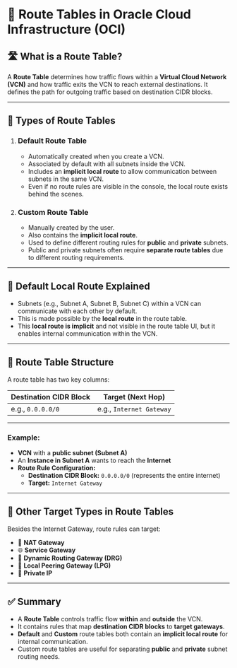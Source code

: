 # 📘 Route Tables in Oracle Cloud Infrastructure (OCI)

## 🛣️ What is a Route Table?

A **Route Table** determines how traffic flows within a **Virtual Cloud Network (VCN)** and how traffic exits the VCN to reach external destinations. It defines the path for outgoing traffic based on destination CIDR blocks.

---

## 🧰 Types of Route Tables

1. ### **Default Route Table**
   - Automatically created when you create a VCN.
   - Associated by default with all subnets inside the VCN.
   - Includes an **implicit local route** to allow communication between subnets in the same VCN.
   - Even if no route rules are visible in the console, the local route exists behind the scenes.

2. ### **Custom Route Table**
   - Manually created by the user.
   - Also contains the **implicit local route**.
   - Used to define different routing rules for **public** and **private** subnets.
   - Public and private subnets often require **separate route tables** due to different routing requirements.

---

## 🧭 Default Local Route Explained

- Subnets (e.g., Subnet A, Subnet B, Subnet C) within a VCN can communicate with each other by default.
- This is made possible by the **local route** in the route table.
- This **local route is implicit** and not visible in the route table UI, but it enables internal communication within the VCN.

---

## 🧱 Route Table Structure

A route table has two key columns:

| **Destination CIDR Block** | **Target (Next Hop)**     |
|----------------------------|---------------------------|
| e.g., `0.0.0.0/0`          | e.g., `Internet Gateway`  |

---

### Example:

- **VCN** with a **public subnet (Subnet A)**
- An **Instance in Subnet A** wants to reach the **Internet**
- **Route Rule Configuration:**
  - **Destination CIDR Block:** `0.0.0.0/0` (represents the entire internet)
  - **Target:** `Internet Gateway`

---

## 🎯 Other Target Types in Route Tables

Besides the Internet Gateway, route rules can target:

- 🔁 **NAT Gateway**
- 🌐 **Service Gateway**
- 🔄 **Dynamic Routing Gateway (DRG)**
- 🔗 **Local Peering Gateway (LPG)**
- 📍 **Private IP**

---

## ✅ Summary

- A **Route Table** controls traffic flow **within** and **outside** the VCN.
- It contains rules that map **destination CIDR blocks** to **target gateways**.
- **Default** and **Custom** route tables both contain an **implicit local route** for internal communication.
- Custom route tables are useful for separating **public** and **private** subnet routing needs.

